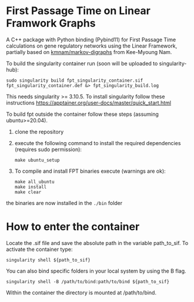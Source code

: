 # First Passage Time on Linear Framwork Graphs

A C++ package with Python binding (Pybind11) for First Passage Time calculations on gene regulatory networks using the Linear Framework, partially based on [kmnam/markov-digraphs](https://github.com/kmnam/markov-digraphs.git) from Kee-Myoung Nam.

To build the singularity container run (soon will be uploaded to singularity-hub): 
```
sudo singularity build fpt_singularity_container.sif fpt_singularity_container.def &> fpt_singularity_build.log
```
This needs singularity >= 3.10.5. To install singularity follow these instructions https://apptainer.org/user-docs/master/quick_start.html

To build fpt outside the container follow these steps (assuming ubuntu>=20.04). 

1) clone the repository

2) execute the following command to install the required dependencies (requires sudo permission): 

   ```
   make ubuntu_setup
   ```

3) To compile and install FPT binaries execute (warnings are ok): 

   ```
   make all_ubuntu
   make install 
   make clear
   ```

the binaries are now installed in the ```./bin``` folder


# How to enter the container
Locate the .sif file and save the absolute path in the variable path_to_sif. To activate the container type: 

```
singularity shell ${path_to_sif}
```

You can also bind specific folders in your local system by using the B flag. 

```
singularity shell -B /path/to/bind:path/to/bind ${path_to_sif}
```

Within the container the directory is mounted at /path/to/bind. 
